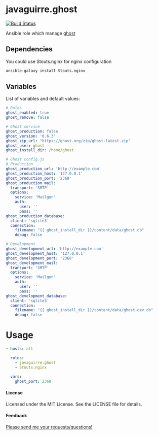 # javaguirre.ghost

[![Build Status](https://travis-ci.org/javaguirre/ghost-ansible.svg?branch=master)](https://travis-ci.org/javaguirre/ghost-ansible)

Ansible role which manage [ghost](https://ghost.org/)

## Dependencies

You could use Stouts.nginx for nginx configuration

```bash
ansible-galaxy install Stouts.nginx
```

## Variables

List of variables and default values:

```yaml
# Roles
ghost_enabled: true
ghost_remove: false

# Ghost service
ghost_production: false
ghost_version: '0.6.3'
ghost_zip_url: "https://ghost.org/zip/ghost-latest.zip"
ghost_user: ghost
ghost_install_dir: /home/ghost

# Ghost config.js
# Production
ghost_production_url: 'http://example.com'
ghost_production_host: '127.0.0.1'
ghost_production_port: '2368'
ghost_production_mail:
  transport: 'SMTP'
  options:
    service: 'Mailgun'
    auth:
      user: ''
      pass: ''
ghost_production_database:
  client: 'sqlite3'
  connection:
    filename: "{{ ghost_install_dir }}/content/data/ghost.db"
    debug: false

# Development
ghost_development_url: 'http://example.com'
ghost_development_host: '127.0.0.1'
ghost_development_port: '2368'
ghost_development_mail:
  transport: 'SMTP'
  options:
    service: 'Mailgun'
    auth:
      user: ''
      pass: ''
ghost_development_database:
  client: 'sqlite3'
  connection:
    filename: "{{ ghost_install_dir }}/content/data/ghost-dev.db"
    debug: false
```

# Usage

```yaml
- hosts: all

  roles:
    - javaguirre.ghost
    - Stouts.nginx

  vars:
    ghost_port: 2368
```


#### License

Licensed under the MIT License. See the LICENSE file for details.

#### Feedback

[Please send me your requests/questions!](https://github.com/javaguirre/ghost-ansible/issues)

